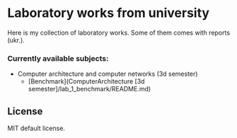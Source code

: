 # Laboratory works from university

Here is my collection of laboratory works. Some of them comes with reports (ukr.). 

### Currently available subjects:
* Computer architecture and computer networks (3d semester)
    - [Benchmark](ComputerArchitecture [3d semester]/lab_1_benchmark/README.md)

## License

MIT default license.

  [1]:  "Timus"